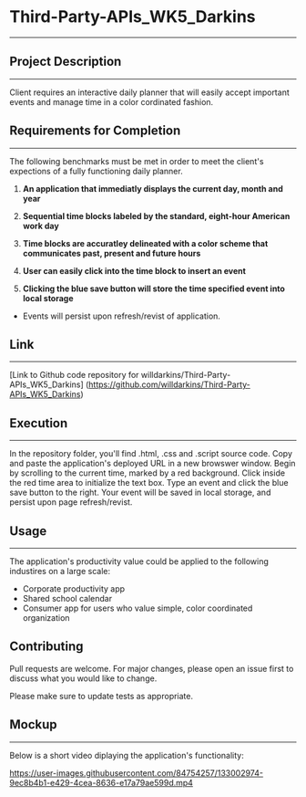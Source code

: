 # Third-Party-APIs_WK5_Darkins
***

## Project Description
***
Client requires an interactive daily planner that will easily accept important events and manage time in a color cordinated fashion.

## Requirements for Completion
***
The following benchmarks must be met in order to meet the client's expections of a fully functioning daily planner.
1. **An application that immediatly displays the current day, month and year**

2. **Sequential time blocks labeled by the standard, eight-hour American work day**

3. **Time blocks are accuratley delineated with a color scheme that communicates past, present and future hours**

4. **User can easily click into the time block to insert an event**

5. **Clicking the blue save button will store the time specified event into local storage**
- Events will persist upon refresh/revist of application.

## Link
***
[Link to Github code repository for willdarkins/Third-Party-APIs_WK5_Darkins] (https://github.com/willdarkins/Third-Party-APIs_WK5_Darkins)

## Execution
***
In the repository folder, you'll find .html, .css and .script source code. Copy and paste the application's deployed URL in a new browswer window. Begin by scrolling to the current time, marked by a red background. Click inside the red time area to initialize the text box. Type an event and click the blue save button to the right. Your event will be saved in local storage, and persist upon page refresh/revist.


## Usage
***
The application's productivity value could be applied to the following industires on a large scale:
* Corporate productivity app
* Shared school calendar 
* Consumer app for users who value simple, color coordinated organization

## Contributing
Pull requests are welcome. For major changes, please open an issue first to discuss what you would like to change.

Please make sure to update tests as appropriate.
## Mockup
***
Below is a short video diplaying the application's functionality:

https://user-images.githubusercontent.com/84754257/133002974-9ec8b4b1-e429-4cea-8636-e17a79ae599d.mp4
